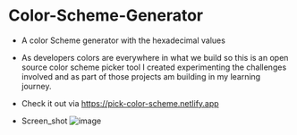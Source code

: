 # Color-Scheme-Generator
 - A color Scheme generator with the hexadecimal values
 - As developers colors are everywhere in what we build so this is an open source color scheme picker tool I created experimenting the challenges involved and as part of those projects am building in my learning journey.
 - Check it out via https://pick-color-scheme.netlify.app
 
- Screen_shot
![image](https://user-images.githubusercontent.com/86437318/216441368-abcd3182-c708-4a53-9223-33c087cae47b.png)


 

